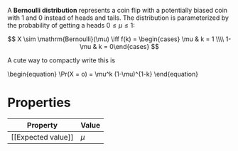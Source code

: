 A **Bernoulli distribution** represents a coin flip with a potentially biased coin with 1 and 0 instead of heads and tails. The distribution is parameterized by the probability of getting a heads $0 \leq \mu \leq 1$:

$$
X \sim \mathrm{Bernoulli}(\mu) \iff f(k) = \begin{cases} \mu & k = 1 \\\\ 1-\mu & k = 0\end{cases}
$$

A cute way to compactly write this is

\begin{equation}
\Pr(X = o) = \mu^k (1-\mu)^{1-k}
\end{equation}

# Properties

|Property|Value|
|--------|-----|
|[[Expected value]]|$\mu$|